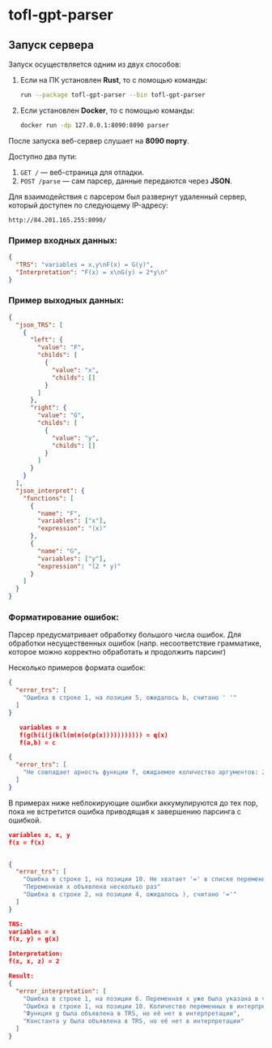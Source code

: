 # tofl-gpt-parser

## Запуск сервера

Запуск осуществляется одним из двух способов:

1. Если на ПК установлен **Rust**, то с помощью команды:
   ```bash
   run --package tofl-gpt-parser --bin tofl-gpt-parser
   ```
2. Если установлен **Docker**, то с помощью команды:
   ```bash
   docker run -dp 127.0.0.1:8090:8090 parser
   ```

После запуска веб-сервер слушает на **8090 порту**.

Доступно два пути:

1. `GET /` — веб-страница для отладки.
2. `POST /parse` — сам парсер, данные передаются через **JSON**.

Для взаимодействия с парсером был развернут удаленный сервер, который доступен по следующему IP-адресу:

`http://84.201.165.255:8090/`
### Пример входных данных:

```json
{
  "TRS": "variables = x,y\nF(x) = G(y)",
  "Interpretation": "F(x) = x\nG(y) = 2*y\n"
}
```

### Пример выходных данных:

```json
{
  "json_TRS": [
    {
      "left": {
        "value": "F",
        "childs": [
          {
            "value": "x",
            "childs": []
          }
        ]
      },
      "right": {
        "value": "G",
        "childs": [
          {
            "value": "y",
            "childs": []
          }
        ]
      }
    }
  ],
  "json_interpret": {
    "functions": [
      {
        "name": "F",
        "variables": ["x"],
        "expression": "(x)"
      },
      {
        "name": "G",
        "variables": ["y"],
        "expression": "(2 * y)"
      }
    ]
  }
}
```

### Форматирование ошибок:

Парсер предусматривает обработку большого числа ошибок. Для обработки несущественных ошибок (напр. несоответствие грамматике, которое можно корректно обработать и продолжить парсинг)

Несколько примеров формата ошибок:
```json
{
  "error_trs": [
    "Ошибка в строке 1, на позиции 5, ожидалось b, считано ' '"
  ]
}
```

```json
   variables = x
   f(g(h(i(j(k(l(m(n(o(p(x))))))))))) = q(x)
   f(a,b) = c

{
  "error_trs": [
    "Не совпадает арность функции f, ожидаемое количество аргументов: 2 , считано: 1"
  ]
}
```

В примерах ниже неблокирующие ошибки аккумулируются до тех пор, пока не встретится ошибка приводящая к завершению парсинга с ошибкой.
```json
variables x, x, y
f(x = f(x)


{
  "error_trs": [
    "Ошибка в строке 1, на позиции 10. Не хватает '=' в списке переменных",
    "Переменная x объявлена несколько раз"
    "Ошибка в строке 2, на позиции 4, ожидалось ), считано '='"
  ]
}
```

```json
TRS:
variables = x
f(x, y) = g(x)

Interpretation:
f(x, x, z) = 2

Result:
{
  "error_interpretation": [
    "Ошибка в строке 1, на позиции 6. Переменная x уже была указана в числе аргументов данной функции",
    "Ошибка в строке 1, на позиции 10. Количество переменных в интерпретации функции f не совпадает с количеством переменных в TRS",
    "Функция g была объявлена в TRS, но её нет в интерпретации",
    "Константа y была объявлена в TRS, но её нет в интерпретации"
  ]
}
```